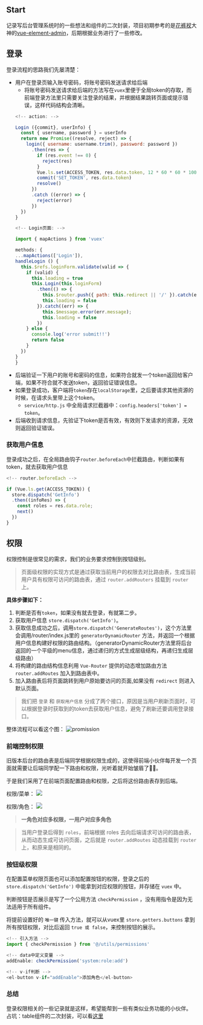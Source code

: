 ## Start
记录写后台管理系统时的一些想法和组件的二次封装，项目初期参考的是[花裤衩](https://github.com/PanJiaChen)大神的[vue-element-admin](https://github.com/PanJiaChen/vue-element-admin)，后期根据业务进行了一些修改。


## 登录
登录流程的思路我们先屡清楚：
- 用户在登录页输入账号密码，将账号密码发送请求给后端
  + 将账号密码发送请求给后端的方法写在`vuex`里便于全局token的存取，而前端登录方法里只需要关注登录的结果，并根据结果跳转页面或提示错误，这样代码结构会清晰。
  ``` js
  <!-- action: -->

  Login ({commit}, userInfo) {
    const { username, password } = userInfo
    return new Promise((resolve, reject) => {
      login({ username: username.trim(), password: password })
        .then(res => {
          if (res.event !== 0) {
            reject(res)
          }
          Vue.ls.set(ACCESS_TOKEN, res.data.token, 12 * 60 * 60 * 1000)
          commit('SET_TOKEN', res.data.token)
          resolve()
        })
        .catch ((error) => {
          reject(error)
        })
    })
  }
  ```
    ``` js
   <!-- Login页面: -->

  import { mapActions } from 'vuex'

  methods: {
    ...mapActions(['Login']),
    handleLogin () {
      this.$refs.loginForm.validate(valid => {
        if (valid) {
          this.loading = true
          this.Login(this.loginForm)
            .then(() => {
              this.$router.push({ path: this.redirect || '/' }).catch(err => {})
              this.loading = false
            }).catch((err) => {
              this.$message.error(err.message);
              this.loading = false
            })
        } else {
          console.log('error submit!!')
          return false
        }
      })
    }
  }
  ```
- 后端验证一下用户的账号和密码的信息，如果符合就发一个token返回给客户端，如果不符合就不发送token，返回验证错误信息。
- 如果登录成功，客户端将`token`存在`localStorage`里，之后要请求其他资源的时候，在请求头里带上这个token。
  + `service/http.js` 中全局请求拦截器中：`config.headers['token'] = token`。
- 后端收到请求信息，先验证下token是否有效，有效则下发请求的资源，无效则返回验证错误。


### 获取用户信息
登录成功之后，在全局路由钩子`router.beforeEach`中拦截路由，判断如果有token，就去获取用户信息
``` js
<!-- router.beforeEach -->

if (Vue.ls.get(ACCESS_TOKEN)) {
  store.dispatch('GetInfo')
  .then((infoRes) => {
    const roles = res.data.role;
    next()
  })
}
```

## 权限
权限控制是很常见的需求，我们的业务要求控制到按钮级别。
> 页面级权限的实现方式是通过获取当前用户的权限去对比路由表，生成当前用户具有权限可访问的路由表，通过 `router.addRouters` 挂载到 `router` 上。

**具体步骤如下：**
1. 判断是否有`token`，如果没有就去登录，有就第二步。
2. 获取用户信息 `store.dispatch('GetInfo')`。
3. 获取信息成功之后，调用`store.dispatch('GenerateRoutes')`，这个方法里会调用/router/index.js里的 `generatorDynamicRouter` 方法，并返回一个根据用户信息构建好权限的路由结构。（generatorDynamicRouter方法里将后台返回的一个平级的menu信息，通过递归的方式生成层级结构，再递归生成层级路由）
4. 将构建的路由结构信息利用 `Vue-Router` 提供的动态增加路由方法 `router.addRoutes` 加入到路由表中。
5. 加入路由表后将页面跳转到用户原始要访问的页面,如果没有 `redirect` 则进入默认页面。

> 我们把 `登录` 和 `获取用户信息` 分成了两个接口，原因是当用户刷新页面时，可以根据登录时获取到的token去获取用户信息，避免了刷新还要调用登录接口。

整体流程可以看这个图：
![promission](https://yu-lxy.github.io/2020/09/08/element-admin/permission.png)

### 前端控制权限
旧版本后台的路由表是后端同学根据权限生成的，这使得前端小伙伴每开发一个页面就需要让后端同学配一下路由和权限，光听着就开始皱眉了🤦‍♀️。

于是我们采用了在前端页面配置路由和权限，之后将这份路由表存到后端。

权限/菜单：
![](https://yu-lxy.github.io/2020/09/08/element-admin/permission1.png)

权限/角色：
![](https://yu-lxy.github.io/2020/09/08/element-admin/permission2.png)

> **一角色对应多权限，一用户对应多角色**

> 当用户登录后得到 `roles`，前端根据 roles 去向后端请求可访问的路由表，从而动态生成可访问页面，之后就是 `router.addRoutes` 动态挂载到 `router` 上，和原来是相同的。

### 按钮级权限
在配置菜单权限页面也可以添加配置按钮的权限，登录之后的 `store.dispatch('GetInfo')` 中能拿到对应权限的按钮，并存储在 `vuex` 中。

判断按钮是否展示是写了一个公用方法 `checkPermission` ，没有用指令是因为无法适用于所有组件。

将提前设置好的 `唯一键` 传入方法，就可以从vuex里 `store.getters.buttons` 拿到所有按钮权限，对比后返回 `true 或 false`，来控制按钮的展示。

``` js
<!-- 引入方法 -->
import { checkPermission } from '@/utils/permissions'

<!-- data中定义变量 -->
addEnable: checkPermission('system:role:add')

<!-- v-if判断 -->
<el-button v-if="addEnable">添加角色</el-button>
```

### 总结
登录权限相关的一些记录就是这样，希望能帮到一些有类似业务功能的小伙伴。
占坑：table组件的二次封装，可以看[这里](https://github.com/Yu-Lxy/element-admin/tree/master/src/components/table)